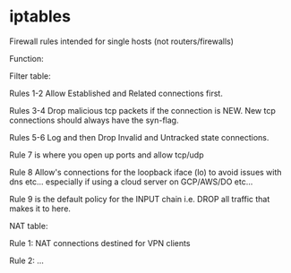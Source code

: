 # iptables
Firewall rules intended for single hosts (not routers/firewalls)

Function:

Filter table:

Rules 1-2 Allow Established and Related connections first.

Rules 3-4 Drop malicious tcp packets if the connection is NEW. New tcp connections should always have the syn-flag.

Rules 5-6 Log and then Drop Invalid and Untracked state connections.

Rule 7 is where you open up ports and allow tcp/udp

Rule 8 Allow's connections for the loopback iface (lo) to avoid issues with dns etc... especially if using a cloud server on GCP/AWS/DO etc...

Rule 9 is the default policy for the INPUT chain i.e. DROP all traffic that makes it to here.


NAT table:

Rule 1: NAT connections destined for VPN clients

Rule 2: ...
